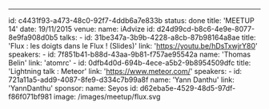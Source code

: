---
id: c4431f93-a473-48c0-92f7-4ddb6a7e833b
status: done
title: 'MEETUP 14'
date: 19/11/2015
venue:
    name: iAdvize
    id: d24d99cd-b8c6-4e9e-8077-8e9fa908d0b5
talks:
    -
        id: 31be347a-3b9b-4228-a8cb-87b98164a8ae
        title: 'Flux : les doigts dans le Flux ! (Slides)'
        link: 'https://youtu.be/hDsTxwjrY80'
        speakers:
            -
                id: 7f851b41-b88d-43aa-9b81-f757ae95542a
                name: 'Thomas Belin'
                link: 'atomrc'
    -
        id: 0dfb4d0d-694b-4ece-a5b2-9b8954509dfc
        title: 'Lightning talk : Meteor'
        link: 'https://www.meteor.com/'
        speakers:
            -
                id: 721a11a5-add9-4087-8fe9-d334c7b99a8f
                name: 'Yann Danthu'
                link: 'YannDanthu'
sponsor:
    name: Seyos
    id: d62eba5e-4529-48d5-97df-f86f071bf981
image: /images/meetup/flux.svg
